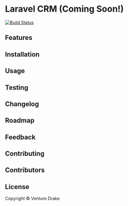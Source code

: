 # Laravel CRM (Coming Soon!)

[![Build Status](https://travis-ci.org/venturedrake/laravel-crm.svg?branch=master)](https://travis-ci.org/venturedrake/laravel-crm)

## Features

## Installation

## Usage

## Testing

## Changelog

## Roadmap

## Feedback

## Contributing

## Contributors

## License

Copyright © Venture Drake